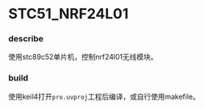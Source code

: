 # STC51_NRF24L01

### describe

使用stc89c52单片机，控制nrf24l01无线模块。

### build

使用keil4打开`pro.uvproj`工程后编译，或自行使用makefile。
